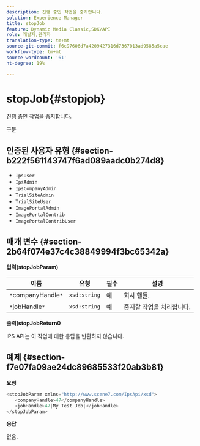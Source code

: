 ```yaml
---
description: 진행 중인 작업을 중지합니다.
solution: Experience Manager
title: stopJob
feature: Dynamic Media Classic,SDK/API
role: 개발자,관리자
translation-type: tm+mt
source-git-commit: f6c97606d7a4209427316d7367013ad9585a5cae
workflow-type: tm+mt
source-wordcount: '61'
ht-degree: 19%

---
```



# stopJob{#stopjob}

진행 중인 작업을 중지합니다.

구문

## 인증된 사용자 유형 {#section-b222f561143747f6ad089aadc0b274d8}

* `IpsUser`
* `IpsAdmin`
* `IpsCompanyAdmin`
* `TrialSiteAdmin`
* `TrialSiteUser`
* `ImagePortalAdmin`
* `ImagePortalContrib`
* `ImagePortalContribUser`

## 매개 변수 {#section-2b64f074e37c4c38849994f3bc65342a}

**입력(stopJobParam)**

| 이름 | 유형 | 필수 | 설명 |
|---|---|---|---|
| `*`companyHandle`*` | `xsd:string` | 예 | 회사 핸들. |
| `*`jobHandle`*` | `xsd:string` | 예 | 중지할 작업을 처리합니다. |

**출력(stopJobReturn0**

IPS API는 이 작업에 대한 응답을 반환하지 않습니다.

## 예제 {#section-f7e07fa09ae24dc89685533f20ab3b81}

**요청**

```java
<stopJobParam xmlns="http://www.scene7.com/IpsApi/xsd">
   <companyHandle>47</companyHandle>
   <jobHandle>47|My Test Job|</jobHandle>
</stopJobParam>
```

**응답**

없음.
